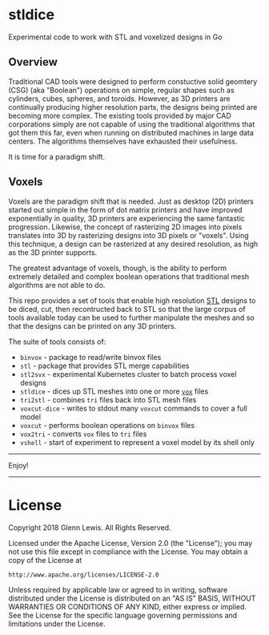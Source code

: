 # stldice

Experimental code to work with STL and voxelized designs in Go

## Overview

Traditional CAD tools were designed to perform constuctive solid geomtery (CSG)
(aka "Boolean") operations on simple, regular shapes such as cylinders, cubes,
spheres, and toroids. However, as 3D printers are continually producing higher
resolution parts, the designs being printed are becoming more complex. The
existing tools provided by major CAD corporations simply are not capable of
using the traditional algorithms that got them this far, even when running
on distributed machines in large data centers. The algorithms themselves have
exhausted their usefulness.

It is time for a paradigm shift.

## Voxels

Voxels are the paradigm shift that is needed. Just as desktop (2D) printers
started out simple in the form of dot matrix printers and have improved
exponentially in quality, 3D printers are experiencing the same fantastic
progression. Likewise, the concept of rasterizing 2D images into pixels
translates into 3D by rasterizing designs into 3D pixels or "voxels".
Using this technique, a design can be rasterized at any desired resolution,
as high as the 3D printer supports.

The greatest advantage of voxels, though, is the ability to perform extremely
detailed and complex boolean operations that traditional mesh algorithms are
not able to do.

This repo provides a set of tools that enable high resolution
[STL](https://en.wikipedia.org/wiki/STL_(file_format))
designs to be diced, cut, then recontructed back to STL so that the large corpus
of tools available today can be used to further manipulate the meshes and so
that the designs can be printed on any 3D printers.

The suite of tools consists of:

* `binvox` - package to read/write binvox files
* `stl` - package that provides STL merge capabilities
* `stl2svx` - experimental Kubernetes cluster to batch process voxel designs
* `stldice` - dices up STL meshes into one or more
  [`vox`](https://raw.githubusercontent.com/ephtracy/voxel-model/master/MagicaVoxel-file-format-vox.txt)
  files
* `tri2stl` - combines `tri` files back into STL mesh files
* `voxcut-dice` - writes to stdout many `voxcut` commands to cover a full model
* `voxcut` - performs boolean operations on `binvox` files
* `vox2tri` - converts `vox` files to `tri` files
* `vshell` - start of experiment to represent a voxel model by its shell only

----------------------------------------------------------------------

Enjoy!

----------------------------------------------------------------------

# License

Copyright 2018 Glenn Lewis. All Rights Reserved.

Licensed under the Apache License, Version 2.0 (the "License");
you may not use this file except in compliance with the License.
You may obtain a copy of the License at

    http://www.apache.org/licenses/LICENSE-2.0

Unless required by applicable law or agreed to in writing, software
distributed under the License is distributed on an "AS IS" BASIS,
WITHOUT WARRANTIES OR CONDITIONS OF ANY KIND, either express or implied.
See the License for the specific language governing permissions and
limitations under the License.
